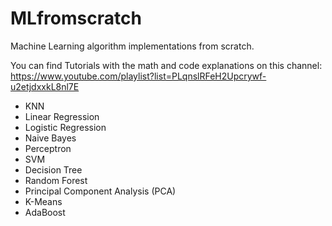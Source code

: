 # MLfromscratch
Machine Learning algorithm implementations from scratch.

You can find Tutorials with the math and code explanations on this channel:  
https://www.youtube.com/playlist?list=PLqnslRFeH2Upcrywf-u2etjdxxkL8nl7E

- KNN
- Linear Regression
- Logistic Regression
- Naive Bayes
- Perceptron
- SVM
- Decision Tree
- Random Forest
- Principal Component Analysis (PCA)
- K-Means
- AdaBoost
